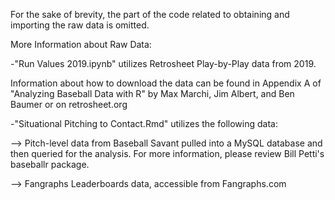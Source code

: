 For the sake of brevity, the part of the code related to obtaining and importing the raw data is omitted.

More Information about Raw Data: 

-"Run Values 2019.ipynb" utilizes Retrosheet Play-by-Play data from 2019. 

Information about how to download the data can be found in Appendix A of "Analyzing Baseball Data with R" by Max Marchi, Jim Albert, and Ben Baumer or on retrosheet.org

-"Situational Pitching to Contact.Rmd" utilizes the following data:

--> Pitch-level data from Baseball Savant pulled into a MySQL database and then queried for the analysis. For more information, please review Bill Petti's baseballr package.

--> Fangraphs Leaderboards data, accessible from Fangraphs.com
